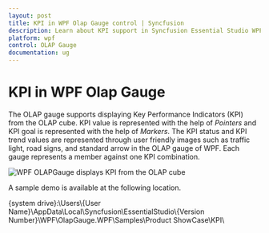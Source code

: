 ```yaml
---
layout: post
title: KPI in WPF Olap Gauge control | Syncfusion
description: Learn about KPI support in Syncfusion Essential Studio WPF Olap Gauge control, its elements and more details.
platform: wpf
control: OLAP Gauge
documentation: ug
---
```


# KPI in WPF Olap Gauge

The OLAP gauge supports displaying Key Performance Indicators (KPI) from the OLAP cube. KPI value is represented with the help of _Pointers_ and KPI goal is represented with the help of _Markers_. The KPI status and KPI trend values are represented through user friendly images such as traffic light, road signs, and standard arrow in the OLAP gauge of WPF. Each gauge represents a member against one KPI combination.

![WPF OLAPGauge displays KPI from the OLAP cube](KPI_images/KPI-image.png)

A sample demo is available at the following location.

{system drive}:\Users\\{User Name}\AppData\Local\Syncfusion\EssentialStudio\\{Version Number}\WPF\OlapGauge.WPF\Samples\Product ShowCase\KPI\
